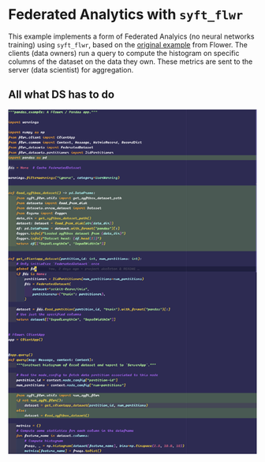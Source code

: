 # Federated Analytics with `syft_flwr`

This example implements a form of Federated Analyics (no neural networks training) using `syft_flwr`, based on the [original example](https://github.com/adap/flower/blob/main/examples/quickstart-pandas/README.md) from Flower.
The clients (data owners) run a query to compute the histogram on specific columns of the dataset on the data they own. These metrics are sent to the server (data scientist) for aggregation.


## All what DS has to do
![](images/ds_modifications.png)